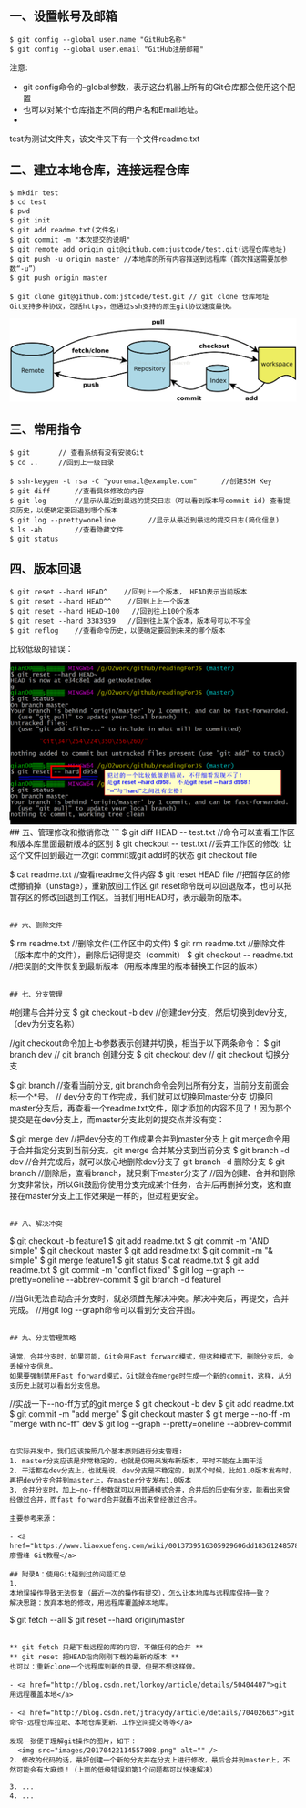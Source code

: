 


## 一、设置帐号及邮箱
```
$ git config --global user.name "GitHub名称"
$ git config --global user.email "GitHub注册邮箱"

```
注意:

- git config命令的–global参数，表示这台机器上所有的Git仓库都会使用这个配置
- 也可以对某个仓库指定不同的用户名和Email地址。
- 
test为测试文件夹，该文件夹下有一个文件readme.txt

## 二、建立本地仓库，连接远程仓库
```
$ mkdir test
$ cd test
$ pwd
$ git init
$ git add readme.txt(文件名)
$ git commit -m "本次提交的说明"
$ git remote add origin git@github.com:justcode/test.git(远程仓库地址)
$ git push -u origin master //本地库的所有内容推送到远程库（首次推送需要加参数“-u”）
$ git push origin master

$ git clone git@github.com:jstcode/test.git // git clone 仓库地址       Git支持多种协议，包括https，但通过ssh支持的原生git协议速度最快。
```

<img src="images/20170422114557808.png" alt="" />

## 三、常用指令
```
$ git       // 查看系统有没有安装Git
$ cd ..     //回到上一级目录

$ ssh-keygen -t rsa -C "youremail@example.com"      //创建SSH Key
$ git diff      //查看具体修改的内容
$ git log       //显示从最近到最远的提交日志（可以看到版本号commit id) 查看提交历史，以便确定要回退到哪个版本
$ git log --pretty=oneline        //显示从最近到最远的提交日志(简化信息)
$ ls -ah        //查看隐藏文件
$ git status 
```

## 四、版本回退
```
$ git reset --hard HEAD^    //回到上一个版本， HEAD表示当前版本
$ git reset --hard HEAD^^    //回到上上一个版本
$ git reset --hard HEAD~100   //回到往上100个版本
$ git reset --hard 3383939   //回到往上某个版本，版本号可以不写全
$ git reflog    //查看命令历史，以便确定要回到未来的哪个版本
```

比较低级的错误：

<img src="images/2017-12-08_030140.png" alt="" />
## 五、管理修改和撤销修改
```
$ git diff HEAD -- test.txt     //命令可以查看工作区和版本库里面最新版本的区别
$ git checkout -- test.txt      //丢弃工作区的修改: 让这个文件回到最近一次git commit或git add时的状态
git checkout file

$ cat readme.txt      //查看readme文件内容
$ git reset HEAD file   //把暂存区的修改撤销掉（unstage），重新放回工作区 git reset命令既可以回退版本，也可以把暂存区的修改回退到工作区。当我们用HEAD时，表示最新的版本。

```

## 六、删除文件
```
$ rm readme.txt       //删除文件(工作区中的文件)
$ git rm readme.txt   //删除文件（版本库中的文件），删除后记得提交（commit）
$ git checkout -- readme.txt  //把误删的文件恢复到最新版本（用版本库里的版本替换工作区的版本）
```

## 七、分支管理
```
#创建与合并分支
$ git checkout -b dev  //创建dev分支，然后切换到dev分支,（dev为分支名称）  

//git checkout命令加上-b参数表示创建并切换，相当于以下两条命令：
$ git branch dev    // git branch <name> 创建分支
$ git checkout dev  // git checkout <name> 切换分支



$ git branch    //查看当前分支, git branch命令会列出所有分支，当前分支前面会标一个*号。
// dev分支的工作完成，我们就可以切换回master分支  切换回master分支后，再查看一个readme.txt文件，刚才添加的内容不见了！因为那个提交是在dev分支上，而master分支此刻的提交点并没有变：




$ git merge dev     //把dev分支的工作成果合并到master分支上   git merge命令用于合并指定分支到当前分支。git merge <name> 合并某分支到当前分支
$ git branch -d dev //合并完成后，就可以放心地删除dev分支了    git branch -d <name> 删除分支
$ git branch    //删除后，查看branch，就只剩下master分支了
//因为创建、合并和删除分支非常快，所以Git鼓励你使用分支完成某个任务，合并后再删掉分支，这和直接在master分支上工作效果是一样的，但过程更安全。


```

## 八、解决冲突
```
$ git checkout -b feature1
$ git add readme.txt 
$ git commit -m "AND simple"
$ git checkout master
$ git add readme.txt 
$ git commit -m "& simple"
$ git merge feature1
$ git status
$ cat readme.txt
$ git add readme.txt 
$ git commit -m "conflict fixed"
$ git log --graph --pretty=oneline --abbrev-commit
$ git branch -d feature1

//当Git无法自动合并分支时，就必须首先解决冲突。解决冲突后，再提交，合并完成。
//用git log --graph命令可以看到分支合并图。
```

## 九、分支管理策略

通常，合并分支时，如果可能，Git会用Fast forward模式，但这种模式下，删除分支后，会丢掉分支信息。 
如果要强制禁用Fast forward模式，Git就会在merge时生成一个新的commit，这样，从分支历史上就可以看出分支信息。
```
//实战一下--no-ff方式的git merge
$ git checkout -b dev
$ git add readme.txt 
$ git commit -m "add merge"
$ git checkout master
$ git merge --no-ff -m "merge with no-ff" dev
$ git log --graph --pretty=oneline --abbrev-commit
```

在实际开发中，我们应该按照几个基本原则进行分支管理: 
1. master分支应该是非常稳定的，也就是仅用来发布新版本，平时不能在上面干活 
2. 干活都在dev分支上，也就是说，dev分支是不稳定的，到某个时候，比如1.0版本发布时，再把dev分支合并到master上，在master分支发布1.0版本 
3. 合并分支时，加上–no-ff参数就可以用普通模式合并，合并后的历史有分支，能看出来曾经做过合并，而fast forward合并就看不出来曾经做过合并。

主要参考来源：

- <a href="https://www.liaoxuefeng.com/wiki/0013739516305929606dd18361248578c67b8067c8c017b000">廖雪峰 Git教程</a>

## 附录A：使用Git碰到过的问题汇总
1. 
本地误操作导致无法恢复（最近一次的操作有提交），怎么让本地库与远程库保持一致？
解决思路：放弃本地的修改，用远程库覆盖掉本地库。

```
$ git fetch --all
$ git reset --hard origin/master

```

** git fetch 只是下载远程的库的内容，不做任何的合并 **
** git reset 把HEAD指向刚刚下载的最新的版本 **
也可以：重新clone一个远程库到新的目录，但是不想这样做。

- <a href="http://blog.csdn.net/lorkoy/article/details/50404407">git 用远程覆盖本地</a>

- <a href="http://blog.csdn.net/jtracydy/article/details/70402663">git命令-远程仓库拉取、本地仓库更新、工作空间提交等等</a>

发现一张便于理解git操作的图片，如下：
  <img src="images/20170422114557808.png" alt="" />
2. 修改的代码的话，最好创建一个新的分支并在分支上进行修改，最后合并到master上，不然可能会有大麻烦！（上面的低级错误和第1个问题都可以快速解决）
```

```
3. ...
4. ...

